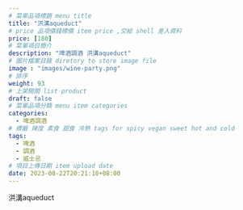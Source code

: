 ```yaml
---
# 菜單品項標題 menu title 
title: "洪溝aqueduct"
# price 品項價錢標價 item price ,交給 shell 差入資料
price: [180] 
# 菜單項目簡介 
description: "啤酒調酒 洪溝aqueduct"
# 圖片檔案目錄 diretory to store image file
image : "images/wine-party.png"
# 排序
weight: 93 
# 上架開關 list product 
draft: false
# 菜單品項分類 menu item categories 
categories:
  - 啤酒調酒 
# 標籤 辣度 素食 甜食 冷熱 tags for spicy vegan sweet hot and cold 
tags:
  - 啤酒
  - 調酒 
  - 威士忌
# 項目上傳日期 item upload date 
date: 2023-08-22T20:21:18+08:00
---
```


 洪溝aqueduct
